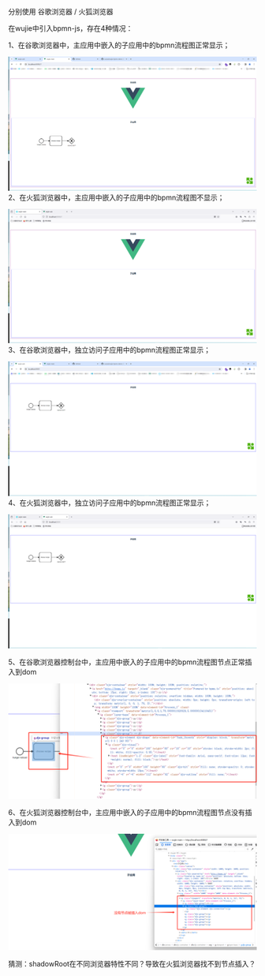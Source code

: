 分别使用 谷歌浏览器 / 火狐浏览器

在wujie中引入bpmn-js，存在4种情况：

1、在谷歌浏览器中，主应用中嵌入的子应用中的bpmn流程图正常显示；

![](.\imgs\1.png)2、在火狐浏览器中，主应用中嵌入的子应用中的bpmn流程图不显示；

![](.\imgs\2.png)3、在谷歌浏览器中，独立访问子应用中的bpmn流程图正常显示；

![](.\imgs\3.png)4、在火狐浏览器中，独立访问子应用中的bpmn流程图正常显示；

![](.\imgs\4.png)

5、在谷歌浏览器控制台中，主应用中嵌入的子应用中的bpmn流程图节点正常插入到dom

![](.\imgs\5.png)

6、在火狐浏览器控制台中，主应用中嵌入的子应用中的bpmn流程图节点没有插入到dom

![](.\imgs\6.png)

猜测：shadowRoot在不同浏览器特性不同？导致在火狐浏览器找不到节点插入？
